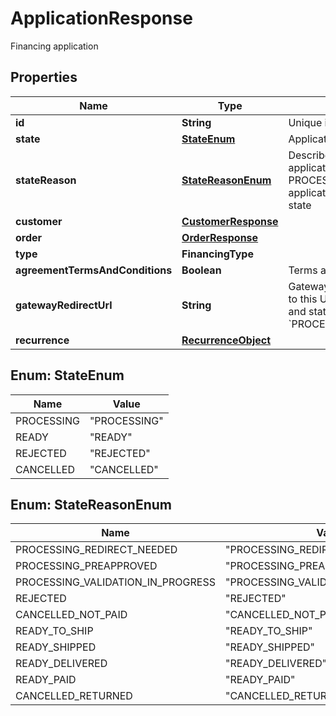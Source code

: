 

# ApplicationResponse

Financing application

## Properties

| Name | Type | Description | Notes |
|------------ | ------------- | ------------- | -------------|
|**id** | **String** | Unique identifier in Skip Pay |  |
|**state** | [**StateEnum**](#StateEnum) | Application state. |  |
|**stateReason** | [**StateReasonEnum**](#StateReasonEnum) | Describes internal state of application, e.g. when state is PROCESSING - reason why application remains in processing state |  |
|**customer** | [**CustomerResponse**](CustomerResponse.md) |  |  |
|**order** | [**OrderResponse**](OrderResponse.md) |  |  |
|**type** | **FinancingType** |  |  |
|**agreementTermsAndConditions** | **Boolean** | Terms and conditions agreement |  |
|**gatewayRedirectUrl** | **String** | Gateway redirect URL. Redirect user to this URL if state is &#x60;PROCESSING&#x60; and stateReason is &#x60;PROCESSING_REDIRECT_NEEDED&#x60;. |  |
|**recurrence** | [**RecurrenceObject**](RecurrenceObject.md) |  |  [optional] |



## Enum: StateEnum

| Name | Value |
|---- | -----|
| PROCESSING | &quot;PROCESSING&quot; |
| READY | &quot;READY&quot; |
| REJECTED | &quot;REJECTED&quot; |
| CANCELLED | &quot;CANCELLED&quot; |



## Enum: StateReasonEnum

| Name | Value |
|---- | -----|
| PROCESSING_REDIRECT_NEEDED | &quot;PROCESSING_REDIRECT_NEEDED&quot; |
| PROCESSING_PREAPPROVED | &quot;PROCESSING_PREAPPROVED&quot; |
| PROCESSING_VALIDATION_IN_PROGRESS | &quot;PROCESSING_VALIDATION_IN_PROGRESS&quot; |
| REJECTED | &quot;REJECTED&quot; |
| CANCELLED_NOT_PAID | &quot;CANCELLED_NOT_PAID&quot; |
| READY_TO_SHIP | &quot;READY_TO_SHIP&quot; |
| READY_SHIPPED | &quot;READY_SHIPPED&quot; |
| READY_DELIVERED | &quot;READY_DELIVERED&quot; |
| READY_PAID | &quot;READY_PAID&quot; |
| CANCELLED_RETURNED | &quot;CANCELLED_RETURNED&quot; |



